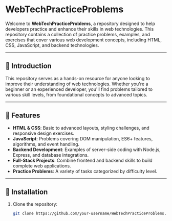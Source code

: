 # WebTechPracticeProblems

Welcome to **WebTechPracticeProblems**, a repository designed to help developers practice and enhance their skills in web technologies.
This repository contains a collection of practice problems, examples, and exercises that cover various web development concepts, including HTML, CSS, JavaScript, and backend technologies.

---


## 🧐 Introduction

This repository serves as a hands-on resource for anyone looking to improve their understanding of web technologies. Whether you're a beginner or an experienced developer, you'll find problems tailored to various skill levels, from foundational concepts to advanced topics.

---

## 🌟 Features

- **HTML & CSS**: Basic to advanced layouts, styling challenges, and responsive design exercises.
- **JavaScript**: Problems covering DOM manipulation, ES6+ features, algorithms, and event handling.
- **Backend Development**: Examples of server-side coding with Node.js, Express, and database integrations.
- **Full-Stack Projects**: Combine frontend and backend skills to build complete web applications.
- **Practice Problems**: A variety of tasks categorized by difficulty level.


---

## 🚀 Installation

1. Clone the repository:
   ```bash
   git clone https://github.com/your-username/WebTechPracticeProblems.git
